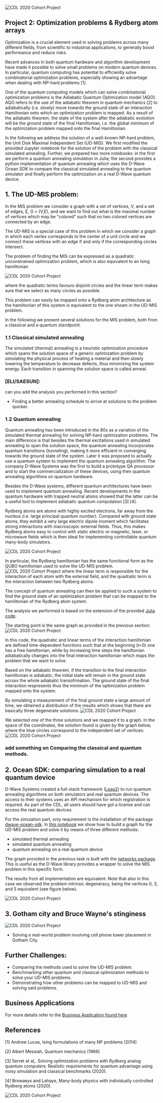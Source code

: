 ![CDL 2020 Cohort Project](../Week2_Rydberg_Atoms/img/batman-slap.jpg)

## Project 2: Optimization problems \& Rydberg atom arrays
Optimization is a crucial element used in solving problems across many different fields, 
from scientific to industrial applications, to generally boost performance and reduce risks.

Recent advances in both quantum hardware and algorithm development have made it possible to solve small problems on modern
quantum devices. In particular, quantum computing has potential to efficiently solve combinatorial optimization problems,
especially showing an advantage when dealing with NP-hard problems [1]. 

One of the quantum computing models which can solve combinatorial optimization problems
is the Adiabatic Quantum Optimization model (AQO). AQO refers to the use of the adiabatic 
theorem in quantum mechanics [2] to adiabatically (i.e. slowly) move towards the ground 
state of an interaction Hamiltonian onto which an optimization problem is mapped. 
As a result of the adiabatic theorem, the state of the system after the adiabatic evolution will be 
the ground state of the final Hamiltonian, i.e. the global minimum of the optimization problem mapped onto the 
final Hamiltonian.

In the following we address the solution of a well-known NP-hard problem, the Unit Disk Maximal Independent Set 
(UD-MIS). We first modified the provided Jupyter notebook for the solution of the problem with the classical 
simulated annealing. Further, we prepared two more notebooks: in the first we perform a quantum annealing 
simulation in Julia; the second provides a python implementation of quantum annealing which uses
the D-Wave Ocean SDK to compare the classical simulated annealing to the quantum simulator and finally 
perform the optimization on a real D-Wave quantum device.

## 1. The UD-MIS problem: 
In the MIS problem we consider a graph with a set of vertices, V, and a set of 
edges, E, G = (V,E), and we want to find out what is the maximal number of vertices 
which may be "colored" such that no two colored vertices are connected by an edge.

The UD-MIS is a special case of this problem in which we consider a graph in which
each vertex corresponds to the center of a unit circle and we connect these vertices
with an edge if and only if the corresponding circles intersect.

The problem of finding the MIS can be expressed as a quadratic unconstrained optimization problem,
which is also equivalent to an Ising hamiltonian

![CDL 2020 Cohort Project](../Week2_Rydberg_Atoms/img/ising_hamiltonian.png)

where the quadratic terms favours disjoint circles and the linear term makes sure
that we select as many circles as possible.

This problem can easily be mapped onto a Rydberg atom architecture as the hamiltonian
of this system is equivalent to the one shown in the UD-MIS problem.

In the following we present several solutions for the MIS problem, both from a
classical and a quantum standpoint.

### 1.1 Classical simulated annealing
The simulated (thermal) annealing is a heuristic optimization procedure which spans the solution 
space of a generic optimization problem by simulating the physical process of heating a material 
and then slowly lowering the temperature to decrease defects, thus minimizing the system energy.
Each transition in spanning the solution space is called anneal.

### [ELI/SAESUN]: 
can you add the analysis you performed in this section? 



* Finding a better annealing schedule to arrive at solutions to the problem quicker.

### 1.2 Quantum annealing
Quantum annealing has been introduced in the 80s as a variation of the simulated thermal annealing
for solving NP-hard optimization problems. The main difference is that besides the thermal
excitations used in simulated annealing to span the solution space, the quantum annealing 
incorporates quantum transitions (tunneling), making it more efficient in converging towards the 
ground state of the system. Later it was proposed to actually use a quantum system to
implement the quantum annealing algorithm. The company D-Wave Systems was the first to build a 
prototype QA processor and to start the commercialization of these devices, using then quantum annealing algorithms 
on quantum hardware.

Besides the D-Wave systems, different quantum architectures have been used to 
implement quantum annealing. Recent developments in the quantum hardware with trapped neutral atoms 
showed that the latter can be a useful tool to implement adiabatic quantum computation [3] [4]. 

Rydberg atoms are atoms with highly excited electrons, far away from the nucleus (i.e. large principal quantum number). 
Compared with ground state atoms, they exhibit a very large electric dipole moment which facilitates strong interactions 
with macroscopic external fields. Thus, this makes Rydberg atoms easy to control with static electric or magnetic, 
laser, or microwave fields which is then ideal for implementing controllable quantum many-body simulators.

![CDL 2020 Cohort Project](../Week2_Rydberg_Atoms/img/rydberg.jpg)

In particular, the Rydberg hamiltonian has the same functional form as the QUBO hamiltonian
used to solve the UD-MIS problem. 
![CDL 2020 Cohort Project](../Week2_Rydberg_Atoms/img/ising_hamiltonian.png)
where the linear term is responsible for the interaction of each atom with the external field,
and the quadratic term is the interaction between two Rydberg atoms.

The concept of quantum annealing can then be applied to such a system to find the ground
state of an optimization problem that can be mapped to the hamiltonian of the Rydberg atom system.

The analysis we performed is based on the extension of the provided 
[Julia code](../Week2_Rydberg_Atoms/run_quantum_annealing.jl).

The starting point is the same graph as provided in the previous section:
![CDL 2020 Cohort Project](../Week2_Rydberg_Atoms/Graphics/coordinate_plot.svg)

In this code, the quadratic and linear terms of the interaction hamiltonian are defined time-dependent functions 
such that at the beginning (t=0) one has a free hamiltonian, while by increasing time steps
the hamiltonian adiabatically changes into the final interaction hamiltonian which maps the 
problem that we want to solve. 

Based on the adiabatic theorem, if the transition to the final interaction hamiltonian is adiabatic,
the initial state will remain in the ground state across the whole adiabatic transofrmation.
The ground state of the final interaction respresents thus the minimum of the optimization problem
mapped onto the system.

By simulating a measurement of the final ground state a large amount of time, we obtained a
distribution of the results which shows that there are basically three degenerate solutions:
![CDL 2020 Cohort Project](../Week2_Rydberg_Atoms/Graphics/histogram_solutions.svg)

We selected one of the three solutions and we mapped it to a graph. In the space of the coordinates, 
the solution found is given by the graph below, where the blue circles correspond to the independent set
of vertices:
![CDL 2020 Cohort Project](../Week2_Rydberg_Atoms/Graphics/coordinate_plot_solution.svg)


### add something on Comparing the classical and quantum methods.

## 2. Ocean SDK: comparing simulation to a real quantum device
D-Wave Systems created a full-stack framework ([Leap2](https://www.dwavesys.com/take-leap)) to run quantum annealing algorithms on both simulators and real quantum devices. The access to their systems uses an API mechanism for which registration is required. As part of the CDL, all users should have got a license and can access the real quantum devices. 

For the simulation part, only requirement is the installation of the package [dwave-ocean-sdk](https://pypi.org/project/dwave-ocean-sdk/).
In [this notebook](./OceanSDK_implmentation.ipynb) we show how to build a graph for the UD-MIS problem and solve it by means of three different methods:
- simulated thermal annealing
- simulated quantum annealing
- quantum annealing on a real quantum device

The graph provided in the previous task is built with the [networkx package](https://networkx.org/). 
This is useful as the D-Wave library provides a wrapper to solve the MIS problem in this specific form.

The results from all implementation are equivalent. Note that also in this case we 
observed the problem intrinsic degeneracy, being the vertices 0, 3, and 5 equivalent (see figure below).

![CDL 2020 Cohort Project](../Week2_Rydberg_Atoms/img/solution_Ocean_sdk.png)

## 3. Gotham city and Bruce Wayne's stinginess
![CDL 2020 Cohort Project](../Week2_Rydberg_Atoms/img/gotham.jpg)

* Solving a real-world problem involving cell phone tower placement in Gotham City.


## Further Challenges:
* Comparing the methods used to solve the UD-MIS problem.
* Benchmarking other quantum and classical optimization methods to solve your UD-MIS problems.
* Demonstrating how other problems can be mapped to UD-MIS and solving said problems.

## Business Applications
For more details refer to the [Business Application found here](./Business_Application.md)

## References

[1] Andrew Lucas, Ising formulations of many NP problems (2014)

[2] Albert  Messiah, Quantum  mechanics (1966)

[3] Serret et al,. Solving optimization problems with Rydberg analog quantum computers: 
Realistic requirements for quantum advantage using noisy simulation and classical benchmarks (2020).

[4] Browaeys and Lahaye, Many-body physics with individually controlled Rydberg atoms (2020).

![CDL 2020 Cohort Project](../figures/CDL_logo.jpg)
